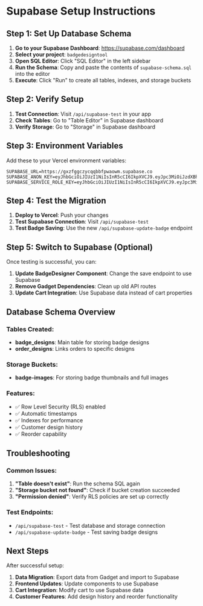 # Supabase Setup Instructions

## Step 1: Set Up Database Schema

1. **Go to your Supabase Dashboard**: https://supabase.com/dashboard
2. **Select your project**: `badgedesigntool`
3. **Open SQL Editor**: Click "SQL Editor" in the left sidebar
4. **Run the Schema**: Copy and paste the contents of `supabase-schema.sql` into the editor
5. **Execute**: Click "Run" to create all tables, indexes, and storage buckets

## Step 2: Verify Setup

1. **Test Connection**: Visit `/api/supabase-test` in your app
2. **Check Tables**: Go to "Table Editor" in Supabase dashboard
3. **Verify Storage**: Go to "Storage" in Supabase dashboard

## Step 3: Environment Variables

Add these to your Vercel environment variables:

```env
SUPABASE_URL=https://gxzfggczycqqbbfpwaowm.supabase.co
SUPABASE_ANON_KEY=eyJhbGciOiJIUzI1NiIsInR5cCI6IkpXVCJ9.eyJpc3MiOiJzdXBhYmFzZSIsInJlZiI6Imd4emZnY3p5Y3FxYmJmcHdhb3dtIiwicm9sZSI6ImFub24iLCJpYXQiOjE3NTI4MTI1MTQsImV4cCI6MjA2ODM4ODUxNH0.lzISAMZfJYtREsPe7vXKuHyhvFkuyKfyG9vUS3jaynw
SUPABASE_SERVICE_ROLE_KEY=eyJhbGciOiJIUzI1NiIsInR5cCI6IkpXVCJ9.eyJpc3MiOiJzdXBhYmFzZSIsInJlZiI6Imd4emZnY3p5Y3FxYmJmcHdhb3dtIiwicm9sZSI6InNlcnZpY2Vfcm9sZSIsImlhdCI6MTc1MjgxMjUxNCwiZXhwIjoyMDY4Mzg4NTE0fQ.tkk56DHg0iJL0anUg7cBAEZOvCXYtXu_ZKraVGNuhC4
```

## Step 4: Test the Migration

1. **Deploy to Vercel**: Push your changes
2. **Test Supabase Connection**: Visit `/api/supabase-test`
3. **Test Badge Saving**: Use the new `/api/supabase-update-badge` endpoint

## Step 5: Switch to Supabase (Optional)

Once testing is successful, you can:

1. **Update BadgeDesigner Component**: Change the save endpoint to use Supabase
2. **Remove Gadget Dependencies**: Clean up old API routes
3. **Update Cart Integration**: Use Supabase data instead of cart properties

## Database Schema Overview

### Tables Created:
- **badge_designs**: Main table for storing badge designs
- **order_designs**: Links orders to specific designs

### Storage Buckets:
- **badge-images**: For storing badge thumbnails and full images

### Features:
- ✅ Row Level Security (RLS) enabled
- ✅ Automatic timestamps
- ✅ Indexes for performance
- ✅ Customer design history
- ✅ Reorder capability

## Troubleshooting

### Common Issues:

1. **"Table doesn't exist"**: Run the schema SQL again
2. **"Storage bucket not found"**: Check if bucket creation succeeded
3. **"Permission denied"**: Verify RLS policies are set up correctly

### Test Endpoints:

- `/api/supabase-test` - Test database and storage connection
- `/api/supabase-update-badge` - Test saving badge designs

## Next Steps

After successful setup:

1. **Data Migration**: Export data from Gadget and import to Supabase
2. **Frontend Updates**: Update components to use Supabase
3. **Cart Integration**: Modify cart to use Supabase data
4. **Customer Features**: Add design history and reorder functionality 